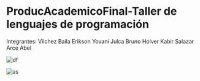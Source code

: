 # ProducAcademicoFinal-Taller de lenguajes de programación 
Integrantes:
Vilchez Baila Erikson Yovani
Julca Bruno Holver Kabir
Salazar Arce Abel

![df](https://user-images.githubusercontent.com/77027345/179078431-bc042385-d3a1-4965-a688-ccd6c3244d84.png)


![as](https://user-images.githubusercontent.com/77027345/179078435-9080f5e2-695f-496b-bbe1-014e3eff9847.png)
